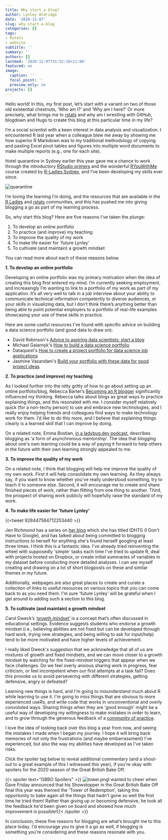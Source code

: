 ```yaml
---
title: Why start a blog?
author: Lynley Aldridge
date: '2020-12-07'
slug: why-start-a-blog
categories: []
tags: 
- Rstats
- website
subtitle: ''
summary: ''
authors: []
lastmod: '2020-12-07T15:52:18+11:00'
featured: no
image:
  caption: ''
  focal_point: ''
  preview_only: no
projects: []
---
```


Hello world!  In this, my first post, let’s start with a variant on two of those old existential chestnuts, ‘Who am I?’ and ‘Why am I here?’ Or more precisely, what brings me to [rstats](https://twitter.com/hashtag/rstats) and why am I wrestling with GitHub, blogdown and Hugo to create this blog at this particular time in my life?

I’m a social scientist with a keen interest in data analysis and visualization. I encountered R last year when a colleague blew me away by showing me how superior R Markdown was to my traditional methodology of copying and pasting Excel pivot tables and figures into multiple word documents to make multiple reports (e.g., one for each site). 

Hotel quarantine in Sydney earlier this year gave me a chance to work through the introductory [RStudio primers](https://rstudio.cloud/learn/primers) and the wonderful [RYouWithMe](https://rladiessydney.org/courses/ryouwithme/) course created by [R-Ladies Sydney](https://rladiessydney.org/), and I’ve been developing my skills ever since.  

![quarantine](/img/quarantine.png)

I’m loving the learning I’m doing, and the resources that are available in the [R Ladies](https://twitter.com/hashtag/RLadies) and [rstats](https://twitter.com/hashtag/rstats) communities, and this has pushed me into giving blogging a go as part of my learning process. 

So, why start this blog? Here are five reasons I've taken the plunge:

1. To develop an online portfolio
2. To practice (and improve) my teaching
3. To improve the quality of my work
4. To make life easier for 'future Lynley'
5. To cultivate (and maintain) a growth mindset

You can read more about each of these reasons below.

**1.	To develop an online portfolio**

Developing an online portfolio was my primary motivation when the idea of creating this blog first entered my mind.  I’m currently seeking employment, and increasingly I’m wanting to link to a portfolio of my work as part of my application. It’s all very well to talk in a job interview about your ability to communicate technical information competently to diverse audiences, or your skills in visualizing data, but I don’t think there’s anything better than being able to point potential employers to a portfolio of real-life examples showcasing your use of these skills in practice.  

Here are some useful resources I've found with specific advice on building a data science portfolio (and good data to draw on):

* David Robinson's [Advice to aspiring data scientists: start a blog](http://varianceexplained.org/r/start-blog/)
* Michael Galarnyk's [How to build a data science portfolio](https://towardsdatascience.com/how-to-build-a-data-science-portfolio-5f566517c79c)
* Dataquest's [How to create a project portfolio for data science job applications](https://www.dataquest.io/blog/career-guide-data-science-projects-portfolio/)
* Jasmine Vasandani's [Build your portfolio with these data for good project ideas](https://towardsdatascience.com/build-your-portfolio-with-these-data-for-good-project-ideas-919254357a66)

**2.	To practice (and improve) my teaching**

As I looked further into the nitty gritty of how to go about setting up an online portfolio/blog, Rebecca Barter’s [Becoming an R blogger](http://www.rebeccabarter.com/blog/2020-02-03_blogger/) significantly influenced my thinking. Rebecca talks about blogs as great ways to practice explaining things, and this resonated with me. I consider myself relatively quick (for a non-techy person) to use and embrace new technologies, and I really enjoy helping friends and colleagues find ways to make technology work for them.  I’d like to do this more, and I believe that explaining things clearly is a learned skill that I can improve by doing. 

On a related note, Emma Bostian, [in a ladybug.dev podcast](https://github.com/ladybug-podcast/ladybug-website/blob/master/transcripts/03-blogging-101.md), describes blogging as 'a form of asynchronous mentorship'. The idea that blogging about one's own learning could be a way of paying it forward to help others in the future with their own learning strongly appealed to me.   

**3.	To improve the quality of my work**

On a related note, I think that blogging will help me improve the quality of my own work.  First it will help consolidate my own learning.  As they always say, if you want to know whether you’ve really understood something, try to teach it to someone else.  Second, it will encourage me to create and share finished pieces of work, rather than flitting from one thing to another.  Third, the prospect of sharing work publicly will hopefully raise the standard of my work.

**4. To make life easier for 'future Lynley'**

{{<tweet 928447584712253440 >}} 

Jen Richmond has a series on [her blog](http://jenrichmond.rbind.io/post/) which she has titled IDHTG (I Don't Have to Google), and has talked about being committed to blogging instructions to herself for anything she's found herself googling at least three times. I think this is a fantastic idea. I've already tried reinventing the wheel with supposedly 'simple' tasks each time I've tried to update R, deal with projects hosted on Dropbox, or create initial summaries of variables in my dataset before conducting more detailed analyses. I can see myself creating and drawing on a lot of short blogposts on these and similar themes in my future.

Additionally, webpages are also great places to create and curate a collection of links to useful resources on various topics that you can come back to as you need them. I'm sure 'future Lynley' will be grateful when I get around to adding such a section to this blog. 

**5.	To cultivate (and maintain) a growth mindset**

Carol Dweck’s [‘growth mindset’](https://www.edweek.org/ew/articles/2015/09/23/carol-dweck-revisits-the-growth-mindset.html) is a concept that’s often discussed in educational settings. Evidence suggests students who endorse a growth mindset (i.e., believing abilities are not fixed but can be developed through hard work, trying new strategies, and being willing to ask for input/help) tend to be more motivated and have higher levels of achievement. 

I really liked Dweck's suggestion that we acknowledge that all of us are mixtures of growth and fixed mindsets, and we can move closer to a growth mindset by watching for the fixed-mindset triggers that appear when we face challenges.  Do we feel overly anxious sharing work in progress, fear criticism, or feel incompetent when our first attempts at a task fail?  Does this provoke us to avoid persevering with different strategies, getting defensive, angry or defeated?

Learning new things is hard, and I'm going to misunderstand much about R while learning to use it. I'm going to miss things that are obvious to more experienced useRs, and write code that works in unconventional and overly convoluted ways. Sharing things when they are 'good enough' might be a useful way of developing my willingness to make mistakes in order to learn, and to grow through the generous feedback of a [community of practice](https://wenger-trayner.com/).

I love the idea of looking back over this blog a year from now, and seeing the mistakes I made when I began my journey. I hope it will bring back memories of not only the  frustrations (and maybe embarrassment) I've experienced, but also the way my abilities have developed as I've taken risks.

Click the spoiler tag below to reveal additional commentary (and a shout-out to a great example of this I witnessed this year), if you're okay with  spoilers for the 2020 season of the Great British Bake Off.  

{{< spoiler text="GBBO Spoilers" >}} ![tower.png](/img/tower.png)I wanted to cheer when Dave Friday announced that his Showstopper in the Great British Bake Off final this year was themed the 'Tower of Redemption', taking this opportunity to bake again all the things that hadn't gone so well the first time he tried them! Rather than giving up or becoming defensive, he took all the feedback he'd been given on board and showed how much improvement is possible!{{< /spoiler >}}

In conclusion, these five reasons for blogging are what’s brought me to this place today. I'd encourage you to give it a go as well, if blogging is something you’re considering and these reasons resonate with you.